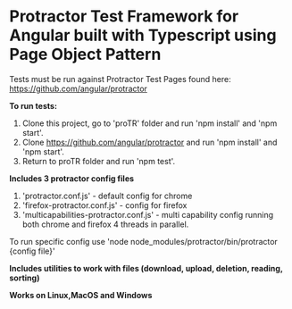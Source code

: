 # Protractor Test Framework for Angular built with Typescript using Page Object Pattern

Tests must be run against Protractor Test Pages found here: https://github.com/angular/protractor

**To run tests:**
1. Clone this project, go to 'proTR' folder and run 'npm install' and 'npm start'. 
2. Clone https://github.com/angular/protractor and run 'npm install' and 'npm start'.
3. Return to proTR folder and run 'npm test'.


**Includes 3 protractor config files**
1. 'protractor.conf.js' - default config for chrome
2. 'firefox-protractor.conf.js' - config for firefox 
3. 'multicapabilities-protractor.conf.js' - multi capability config running both chrome and firefox 4 threads in parallel.

To run specific config use 'node node_modules/protractor/bin/protractor {config file}'

**Includes utilities to work with files (download, upload, deletion, reading, sorting)**

**Works on Linux,MacOS and Windows**

